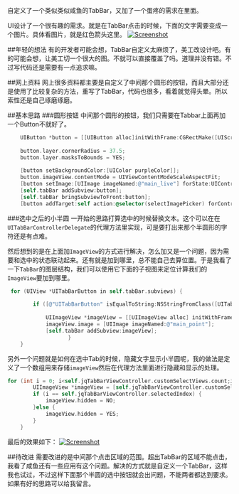 自定义了一个类似类似咸鱼的TabBar，又加了一个蛋疼的需求在里面。

UI设计了一个很有趣的需求。就是在TabBar点击的时候，下面的文字需要变成一个图片。具体看图片，就是红色箭头这里。
[![Screenshot](https://github.com/JoySeeDog/JSDCustomTabbar/blob/master/tab.png)](https://github.com/joyseedog/JQCustomTabbar/blob/master)

##年轻的想法
有的开发者可能会想，TabBar自定义太麻烦了，美工改设计吧。有的可能会想，让美工切一个很大的图。不就可以直接覆盖了吗。道理并没有错。不过写代码还是需要有一点追求嘛。

##网上资料
网上很多资料都主要是自定义了中间那个圆形的按钮，而且大部分还是使用了比较复杂的方法，重写了TabBar，代码也很多，看着就觉得头晕。所以索性还是自己琢磨琢磨。

##基本思路
###圆形按钮
中间那个圆形的按钮，我们只需要在Tabbar上面再加一个Button不就好了。

``` Objective-C
    UIButton *button = [[UIButton alloc]initWithFrame:CGRectMake([UIScreen mainScreen].bounds.size.width/2-37.5 , -15, 75, 75)];
    
    button.layer.cornerRadius = 37.5;
    button.layer.masksToBounds = YES;
    
    [button setBackgroundColor:[UIColor purpleColor]];
    button.imageView.contentMode = UIViewContentModeScaleAspectFit;
    [button setImage:[UIImage imageNamed:@"main_live"] forState:UIControlStateNormal];
    [self.tabBar addSubview:button];
    [self.tabBar bringSubviewToFront:button];
    [button addTarget:self action:@selector(selectImagePicker) forControlEvents:UIControlEventTouchUpInside];
```

###选中之后的小半圆
一开始的思路打算选中的时候替换文本。这个可以在在`UITabBarControllerDelegate`的代理方法里实现，可是要打出来那个半圆形的字符还是有点难。

然后想到的是在上面加`ImageView`的方式进行解决，怎么加又是一个问题，因为需要和选中的状态联动起来。还有就是加到哪里，总不能自己去算位置。于是我看了一下`TabBar`的图层结构，我们可以使用它下面的子视图来定位计算我们的`ImageView`要加到哪里。

``` Objective-C
 for (UIView *UITabBarButton in self.tabBar.subviews) {
     
        if ([@"UITabBarButton" isEqualToString:NSStringFromClass([UITabBarButton class])]) {
          
            UIImageView *imageView = [[UIImageView alloc] initWithFrame:CGRectMake(UITabBarButton.frame.origin.x+UITabBarButton.frame.size.width/2-5, UITabBarButton.frame.origin.y+UITabBarButton.frame.size.height-5, 10, 5)];
            imageView.image = [UIImage imageNamed:@"main_point"];
            [self.tabBar addSubview:imageView];
                   }
    }
```

另外一个问题就是如何在选中Tab的时候，隐藏文字显示小半圆呢，我的做法是定义了一个数组用来存储`imageView`然后在代理方法里面进行隐藏和显示的处理。

``` Objective-C
for (int i = 0; i<self.jqTabBarViewController.customSelectViews.count;i++) {
        UIImageView *imageView = [self.jqTabBarViewController.customSelectViews objectAtIndex:i];
        if (i == self.jqTabBarViewController.selectedIndex) {
            imageView.hidden = NO;
        }else {
            imageView.hidden = YES;
        }
    }
```
最后的效果如下：
[![Screenshot](https://github.com/JoySeeDog/JSDCustomTabbar/blob/master/jqtabbar_gif.gif)](https://github.com/JoySeeDog/JSDCustomTabbar/blob/master)

##待改进
需要改进的是中间那个点击区域的范围。超出TabBar的区域不能点击，我看了咸鱼还有一些应用有这个问题。解决的方式就是自定义一个TabBar，这样我也试过，不过这样下面那个半圆的选中按钮就会出问题，不能两者都达到要求。如果有好的思路可以给我留言。






